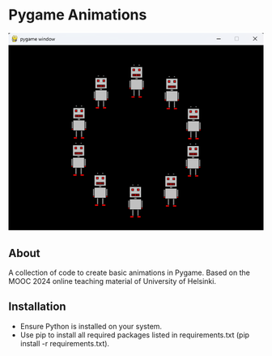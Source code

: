 # Pygame Animations

![screenshot](screenshot.png)

## About
A collection of code to create basic animations in Pygame. Based on the MOOC 2024 online teaching material of University of Helsinki.

## Installation
- Ensure Python is installed on your system.<br>
- Use pip to install all required packages listed in requirements.txt (pip install -r requirements.txt).<br>
